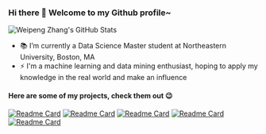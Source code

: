 ### Hi there 👋 Welcome to my Github profile~

![Weipeng Zhang's GitHub Stats](https://github-readme-stats.vercel.app/api?username=Wp-Zhang&title_color=1d87da&icon_color=539bf5&text_color=539bf5&bg_color=0000&show_icons=true)


<!-- [![Top Langs](https://github-readme-stats.vercel.app/api/top-langs/?username=Wp-Zhang&hide=typescript,css,html,c,ruby&layout=compact&langs_count=8)](https://github.com/anuraghazra/github-readme-stats) -->

<!-- [![wakatime stats](https://github-readme-stats.vercel.app/api/wakatime?username=Wp-Zhang&layout=Compact)](https://github.com/anuraghazra/github-readme-stats) -->

- 📚 I’m currently a Data Science Master student at Northeastern University, Boston, MA
- ⚡ I'm a machine learning and data mining enthusiast, hoping to apply my knowledge in the real world and make an influence

#### Here are some of my projects, check them out 😉

[![Readme Card](https://github-readme-stats.vercel.app/api/pin/?username=Wp-Zhang&repo=HandyRec&title_color=1d87da&icon_color=539bf5&text_color=539bf5&bg_color=0000)](https://github.com/Wp-Zhang/HandyRec)
[![Readme Card](https://github-readme-stats.vercel.app/api/pin/?username=Wp-Zhang&repo=H-M-Fashion-RecSys&title_color=1d87da&icon_color=539bf5&text_color=539bf5&bg_color=0000)](https://github.com/Wp-Zhang/H-M-Fashion-RecSys)
[![Readme Card](https://github-readme-stats.vercel.app/api/pin/?username=Wp-Zhang&repo=DS-5220-Final-Project&title_color=1d87da&icon_color=539bf5&text_color=539bf5&bg_color=0000)](https://github.com/Wp-Zhang/DS-5220-Final-Project)
[![Readme Card](https://github-readme-stats.vercel.app/api/pin/?username=Wp-Zhang&repo=DS-5110-Final-Project&title_color=1d87da&icon_color=539bf5&text_color=539bf5&bg_color=0000)](https://github.com/Wp-Zhang/DS-5110-Final-Project)
[![Readme Card](https://github-readme-stats.vercel.app/api/pin/?username=Wp-Zhang&repo=DS-5110-Mini-Poster&title_color=1d87da&icon_color=539bf5&text_color=539bf5&bg_color=0000)](https://github.com/Wp-Zhang/DS-5110-Mini-Poster)


<!--
Here are some ideas to get you started:

- 🔭 I’m currently working on ...
- 🌱 I’m currently learning ...
- 👯 I’m looking to collaborate on ...
- 🤔 I’m looking for help with ...
- 💬 Ask me about ...
- 📫 How to reach me: ...
- 😄 Pronouns: ...
- ⚡ Fun fact: ...
-->
